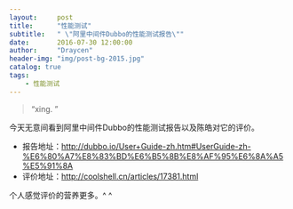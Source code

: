 ```yaml
---
layout:     post
title:      "性能测试"
subtitle:   " \"阿里中间件Dubbo的性能测试报告\""
date:       2016-07-30 12:00:00
author:     "Draycen"
header-img: "img/post-bg-2015.jpg"
catalog: true
tags:
    - 性能测试
---
```


> “xing. ”

今天无意间看到阿里中间件Dubbo的性能测试报告以及陈皓对它的评价。
	
	
* 报告地址：<http://dubbo.io/User+Guide-zh.htm#UserGuide-zh-%E6%80%A7%E8%83%BD%E6%B5%8B%E8%AF%95%E6%8A%A5%E5%91%8A>
* 评价地址：<http://coolshell.cn/articles/17381.html>
	
个人感觉评价的营养更多。^ ^


